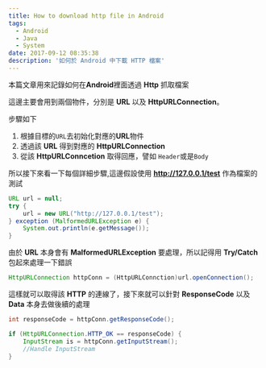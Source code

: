 ```yaml
---
title: How to download http file in Android
tags:
  - Android
  - Java
  - System
date: 2017-09-12 08:35:38
description: '如何於 Android 中下載 HTTP 檔案'
---
```



本篇文章用來記錄如何在**Android**裡面透過 **Http** 抓取檔案

這邊主要會用到兩個物件，分別是 **URL** 以及 **HttpURLConnection**。

步驟如下
1. 根據目標的`URL`去初始化對應的**URL**物件
2. 透過該 **URL** 得到對應的 **HttpURLConnection**
3. 從該 **HttpURLConncetion** 取得回應，譬如 `Header`或是`Body`

<!--more-->

所以接下來看一下每個詳細步驟,這邊假設使用 **http://127.0.0.1/test** 作為檔案的測試

```Java
URL url = null;
try {
    url = new URL("http://127.0.0.1/test");
} exception (MalformedURLException e) {
    System.out.println(e.getMessage());
}

```
由於 **URL** 本身會有 **MalformedURLException** 要處理，所以記得用 **Try/Catch** 包起來處理一下錯誤


```Java
HttpURLConnection httpConn = (HttpURLConnction)url.openConnection();
```
這樣就可以取得該 **HTTP** 的連線了，接下來就可以針對 **ResponseCode** 以及 **Data** 本身去做後續的處理

```Java
int responseCode = httpConn.getResponseCode();

if (HttpURLConnection.HTTP_OK == responseCode) {
    InputStream is = httpConn.getInputStream();
    //Handle InputStream
}
```
